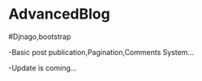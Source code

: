# AdvancedBlog

#Djnago,bootstrap

-Basic post publication,Pagination,Comments System...

-Update is coming...
